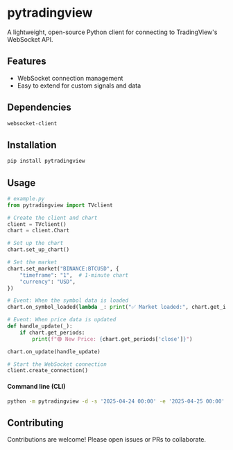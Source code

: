 # pytradingview

A lightweight, open-source Python client for connecting to TradingView's WebSocket API.

## Features

- WebSocket connection management
- Easy to extend for custom signals and data

## Dependencies
```bash
websocket-client
```

## Installation

```bash
pip install pytradingview
```

## Usage
```python
# example.py
from pytradingview import TVclient

# Create the client and chart
client = TVclient()
chart = client.Chart

# Set up the chart
chart.set_up_chart()

# Set the market
chart.set_market("BINANCE:BTCUSD", {
    "timeframe": "1",  # 1-minute chart
    "currency": "USD",
})

# Event: When the symbol data is loaded
chart.on_symbol_loaded(lambda _: print("✅ Market loaded:", chart.get_infos['description']))

# Event: When price data is updated
def handle_update(_):
    if chart.get_periods:
        print(f"🟢 New Price: {chart.get_periods['close']}")

chart.on_update(handle_update)

# Start the WebSocket connection
client.create_connection()
```

#### Command line (CLI)
```bash
python -m pytradingview -d -s '2025-04-24 00:00' -e '2025-04-25 00:00' -p 'FX:EURUSD' 
```

## Contributing

Contributions are welcome! Please open issues or PRs to collaborate.
